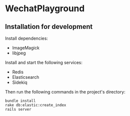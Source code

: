 # WechatPlayground

## Installation for development

Install dependencies:
- ImageMagick
- libjpeg

Install and start the following services:
- Redis
- Elasticsearch
- Sidekiq

Then run the following commands in the project's directory:

```
bundle install
rake db:elastic:create_index
rails server
```
